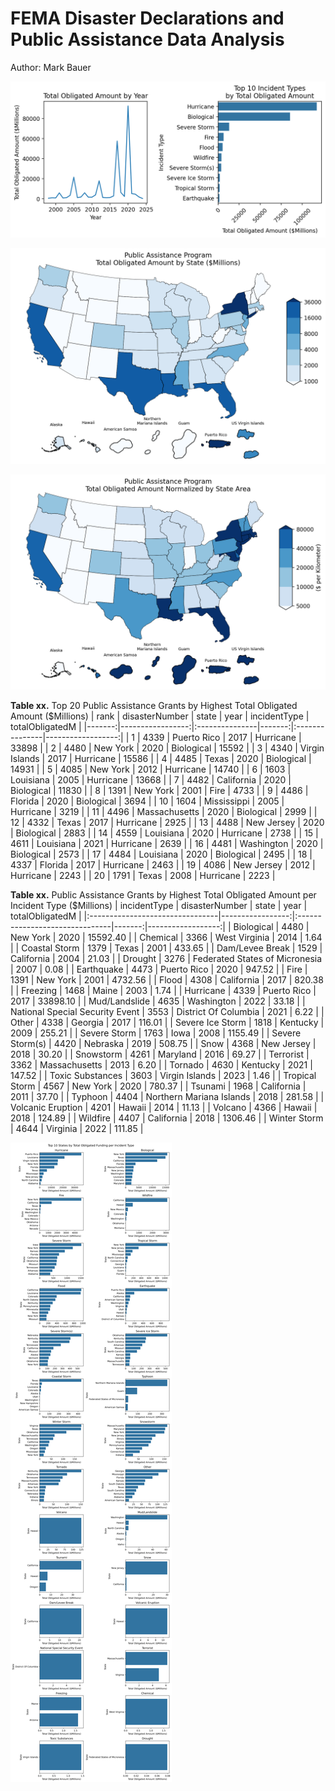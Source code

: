 # FEMA Disaster Declarations and Public Assistance Data Analysis
Author: Mark Bauer

![year-incident](figures/year-incident.png)

![map](figures/total-obligated-map.png)

![map-normalized](figures/total-obligated-normalized-map.png)

**Table xx.** Top 20 Public Assistance Grants by Highest Total Obligated Amount ($Millions)
|   rank |   disasterNumber | state          |   year | incidentType   |   totalObligatedM |
|-------:|-----------------:|:---------------|-------:|:---------------|------------------:|
|      1 |             4339 | Puerto Rico    |   2017 | Hurricane      |             33898 |
|      2 |             4480 | New York       |   2020 | Biological     |             15592 |
|      3 |             4340 | Virgin Islands |   2017 | Hurricane      |             15586 |
|      4 |             4485 | Texas          |   2020 | Biological     |             14931 |
|      5 |             4085 | New York       |   2012 | Hurricane      |             14740 |
|      6 |             1603 | Louisiana      |   2005 | Hurricane      |             13668 |
|      7 |             4482 | California     |   2020 | Biological     |             11830 |
|      8 |             1391 | New York       |   2001 | Fire           |              4733 |
|      9 |             4486 | Florida        |   2020 | Biological     |              3694 |
|     10 |             1604 | Mississippi    |   2005 | Hurricane      |              3219 |
|     11 |             4496 | Massachusetts  |   2020 | Biological     |              2999 |
|     12 |             4332 | Texas          |   2017 | Hurricane      |              2925 |
|     13 |             4488 | New Jersey     |   2020 | Biological     |              2883 |
|     14 |             4559 | Louisiana      |   2020 | Hurricane      |              2738 |
|     15 |             4611 | Louisiana      |   2021 | Hurricane      |              2639 |
|     16 |             4481 | Washington     |   2020 | Biological     |              2573 |
|     17 |             4484 | Louisiana      |   2020 | Biological     |              2495 |
|     18 |             4337 | Florida        |   2017 | Hurricane      |              2463 |
|     19 |             4086 | New Jersey     |   2012 | Hurricane      |              2243 |
|     20 |             1791 | Texas          |   2008 | Hurricane      |              2223 |

**Table xx.** Public Assistance Grants by Highest Total Obligated Amount per Incident Type ($Millions)
| incidentType                    |   disasterNumber | state                          |   year |   totalObligatedM |
|:--------------------------------|-----------------:|:-------------------------------|-------:|------------------:|
| Biological                      |             4480 | New York                       |   2020 |          15592.40 |
| Chemical                        |             3366 | West Virginia                  |   2014 |              1.64 |
| Coastal Storm                   |             1379 | Texas                          |   2001 |            433.65 |
| Dam/Levee Break                 |             1529 | California                     |   2004 |             21.03 |
| Drought                         |             3276 | Federated States of Micronesia |   2007 |              0.08 |
| Earthquake                      |             4473 | Puerto Rico                    |   2020 |            947.52 |
| Fire                            |             1391 | New York                       |   2001 |           4732.56 |
| Flood                           |             4308 | California                     |   2017 |            820.38 |
| Freezing                        |             1468 | Maine                          |   2003 |              1.74 |
| Hurricane                       |             4339 | Puerto Rico                    |   2017 |          33898.10 |
| Mud/Landslide                   |             4635 | Washington                     |   2022 |             33.18 |
| National Special Security Event |             3553 | District Of Columbia           |   2021 |              6.22 |
| Other                           |             4338 | Georgia                        |   2017 |            116.01 |
| Severe Ice Storm                |             1818 | Kentucky                       |   2009 |            255.21 |
| Severe Storm                    |             1763 | Iowa                           |   2008 |           1155.49 |
| Severe Storm(s)                 |             4420 | Nebraska                       |   2019 |            508.75 |
| Snow                            |             4368 | New Jersey                     |   2018 |             30.20 |
| Snowstorm                       |             4261 | Maryland                       |   2016 |             69.27 |
| Terrorist                       |             3362 | Massachusetts                  |   2013 |              6.20 |
| Tornado                         |             4630 | Kentucky                       |   2021 |            147.52 |
| Toxic Substances                |             3603 | Virgin Islands                 |   2023 |              1.46 |
| Tropical Storm                  |             4567 | New York                       |   2020 |            780.37 |
| Tsunami                         |             1968 | California                     |   2011 |             37.70 |
| Typhoon                         |             4404 | Northern Mariana Islands       |   2018 |            281.58 |
| Volcanic Eruption               |             4201 | Hawaii                         |   2014 |             11.13 |
| Volcano                         |             4366 | Hawaii                         |   2018 |            124.89 |
| Wildfire                        |             4407 | California                     |   2018 |           1306.46 |
| Winter Storm                    |             4644 | Virginia                       |   2022 |            111.85 |

![incident-state](figures/incident-state.png)